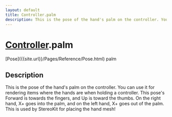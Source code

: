 ```yaml
---
layout: default
title: Controller.palm
description: This is the pose of the hand's palm on the controller. You can use it for rendering items where the hands are when holding a controller. This pose's Forward is towards the fingers, and Up is toward the thumbs. On the right hand, X+ goes into the palm, and on the left hand, X+ goes out of the palm. This is used by StereoKit for placing the hand mesh!
---
```

# [Controller]({{site.url}}/Pages/Reference/Controller.html).palm

<div class='signature' markdown='1'>
[Pose]({{site.url}}/Pages/Reference/Pose.html) palm
</div>

## Description
This is the pose of the hand's palm on the controller. You
can use it for rendering items where the hands are when holding a
controller. This pose's Forward is towards the fingers, and Up is
toward the thumbs. On the right hand, X+ goes into the palm, and on
the left hand, X+ goes out of the palm. This is used by StereoKit
for placing the hand mesh!

